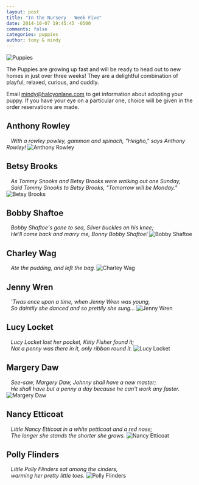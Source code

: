 ```yaml
---
layout: post
title: "In the Nursery - Week Five"
date: 2014-10-07 19:45:45 -0500
comments: false
categories: puppies
author: tony & mindy
---
```


![Puppies](/images/puppies-1-circle.png "Puppies")

The Puppies are growing up fast and will be ready to head out to new homes in just over three weeks!
They are a delightful combination of playful, relaxed, curious, and cuddly. 

Email
<a target="_blank" href="mailto:mindy@halcyonlane.com">mindy@halcyonlane.com</a>
to get information about adopting your puppy.
If you have your eye on a particular one, choice will be given in 
the order reservations are made.


## Anthony Rowley  
&nbsp;&nbsp; *With a rowley powley, gammon and spinach, "Heigho," says Anthony Rowley!*
![Anthony Rowley](/images/pups-2014-Sept/week-five/Anthony-Rowley.jpg "Anthony Rowley")

<!-- more -->

## Betsy Brooks
&nbsp;&nbsp; *As Tommy Snooks and Betsy Brooks were walking out one Sunday, <br/>
&nbsp;&nbsp; Said Tommy Snooks to Betsy Brooks, "Tomorrow will be Monday."*
![Betsy Brooks](/images/pups-2014-Sept/week-five/Betsy-Brooks.jpg "Betsy Brooks")

## Bobby Shaftoe
&nbsp;&nbsp; *Bobby Shaftoe's gone to sea, Silver buckles on his knee; <br/>
&nbsp;&nbsp; He'll come back and marry me, Bonny Bobby Shaftoe!*
![Bobby Shaftoe](/images/pups-2014-Sept/week-five/Bobby-Shaftoe.jpg "Bobby Shaftoe")

## Charley Wag
&nbsp;&nbsp; *Ate the pudding, and left the bag.* 
![Charley Wag](/images/pups-2014-Sept/week-five/Charley-Wag.jpg "Charley Wag")

## Jenny Wren
&nbsp;&nbsp; *'Twas once upon a time, when Jenny Wren was young, <br/>
&nbsp;&nbsp; So daintily she danced and so prettily she sung...*
![Jenny Wren](/images/pups-2014-Sept/week-five/Jenny-Wren.jpg "Jenny Wren")

## Lucy Locket
&nbsp;&nbsp; *Lucy Locket lost her pocket, Kitty Fisher found it; <br/>
&nbsp;&nbsp; Not a penny was there in it, only ribbon round it.* 
![Lucy Locket](/images/pups-2014-Sept/week-five/Lucy-Locket.jpg "Lucy Locket")

## Margery Daw
&nbsp;&nbsp; *See-saw, Margery Daw, Johnny shall have a new master; <br/>
&nbsp;&nbsp; He shall have but a penny a day because he can't work any faster.*
![Margery Daw](/images/pups-2014-Sept/week-five/Margery-Daw.jpg "Margery Daw")

## Nancy Etticoat
&nbsp;&nbsp; *Little Nancy Etticoat in a white petticoat and a red nose; <br/>
&nbsp;&nbsp; The longer she stands the shorter she grows.*
![Nancy Etticoat](/images/pups-2014-Sept/week-five/Nancy-Etticoat.jpg "Nancy Etticoat")

## Polly Flinders
&nbsp;&nbsp; *Little Polly Flinders sat among the cinders, <br/>
&nbsp;&nbsp; warming her pretty little toes.*
![Polly Flinders](/images/pups-2014-Sept/week-five/Polly-Flinders.jpg "Polly Flinders")




